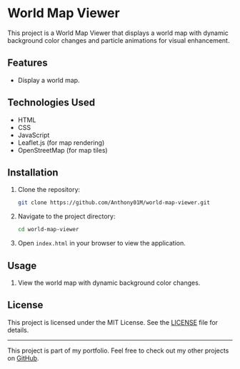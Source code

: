 # World Map Viewer

This project is a World Map Viewer that displays a world map with dynamic background color changes and particle animations for visual enhancement.

## Features

- Display a world map.

## Technologies Used

- HTML
- CSS
- JavaScript
- Leaflet.js (for map rendering)
- OpenStreetMap (for map tiles)

## Installation

1. Clone the repository:
    ```sh
    git clone https://github.com/Anthony01M/world-map-viewer.git
    ```
2. Navigate to the project directory:
    ```sh
    cd world-map-viewer
    ```
3. Open `index.html` in your browser to view the application.

## Usage

1. View the world map with dynamic background color changes.

## License

This project is licensed under the MIT License. See the [LICENSE](LICENSE) file for details.

---

This project is part of my portfolio. Feel free to check out my other projects on [GitHub](https://github.com/Anthony01M).